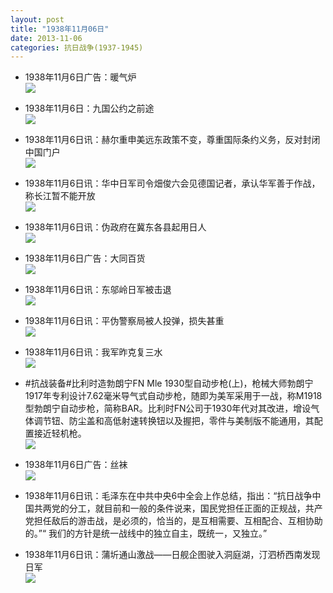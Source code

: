 ```yaml
---
layout: post
title: "1938年11月06日"
date: 2013-11-06
categories: 抗日战争(1937-1945)
---
```


<meta name="referrer" content="no-referrer" />

- 1938年11月6日广告：暖气炉 <br/><img src="https://ww3.sinaimg.cn/large/aca367d8jw1eabnm8m5poj208o0gugnf.jpg" />

- 1938年11月6日：九国公约之前途 <br/><img src="https://ww1.sinaimg.cn/large/aca367d8jw1eablvroo78j20cs0ljwlq.jpg" />

- 1938年11月6日讯：赫尔重申美远东政策不变，尊重国际条约义务，反对封闭中国门户 <br/><img src="https://ww4.sinaimg.cn/large/aca367d8jw1eabk5iw3s0j20cs0o9do7.jpg" />

- 1938年11月6日讯：华中日军司令畑俊六会见德国记者，承认华军善于作战，称长江暂不能开放 <br/><img src="https://ww1.sinaimg.cn/large/aca367d8jw1eabgojmvonj20an0drdi8.jpg" />

- 1938年11月6日讯：伪政府在冀东各县起用日人 <br/><img src="https://ww1.sinaimg.cn/large/aca367d8jw1eabd7pi7adj208z076ab4.jpg" />

- 1938年11月6日广告：大同百货 <br/><img src="https://ww3.sinaimg.cn/large/aca367d8jw1eabbh9x1czj20cv0hodju.jpg" />

- 1938年11月6日讯：东邬岭日军被击退 <br/><img src="https://ww1.sinaimg.cn/large/aca367d8jw1eab80azccjj20cs0qfaev.jpg" />

- 1938年11月6日讯：平伪警察局被人投弹，损失甚重 <br/><img src="https://ww4.sinaimg.cn/large/aca367d8jw1eab69wy1zwj209q074ab4.jpg" />

- 1938年11月6日讯：我军昨克复三水 <br/><img src="https://ww2.sinaimg.cn/large/aca367d8jw1eab4jiml33j20bp0krdjh.jpg" />

- #抗战装备#比利时造勃朗宁FN Mle 1930型自动步枪(上)，枪械大师勃朗宁1917年专利设计7.62毫米导气式自动步枪，随即为美军采用于一战，称M1918型勃朗宁自动步枪，简称BAR。比利时FN公司于1930年代对其改进，增设气体调节钮、防尘盖和高低射速转换钮以及握把，零件与美制版不能通用，其配置接近轻机枪。 <br/><img src="https://ww4.sinaimg.cn/large/aca367d8jw1eab2ihjekyj20go0wrgnx.jpg" />

- 1938年11月6日广告：丝袜 <br/><img src="https://ww3.sinaimg.cn/large/aca367d8jw1eab12lh30bj20a30h2mzj.jpg" />

- 1938年11月6日讯：毛泽东在中共中央6中全会上作总结，指出：“抗日战争中国共两党的分工，就目前和一般的条件说来，国民党担任正面的正规战，共产党担任敌后的游击战，是必须的，恰当的，是互相需要、互相配合、互相协助的。”“ 我们的方针是统一战线中的独立自主，既统一，又独立。” 

- 1938年11月6日讯：蒲圻通山激战——日舰企图驶入洞庭湖，汀泗桥西南发现日军 <br/><img src="https://ww1.sinaimg.cn/large/aca367d8jw1eaaxlo1u16j20cs0pj470.jpg" />

